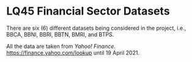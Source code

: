 # LQ45 Financial Sector Datasets

There are six (6) different datasets being considered in the project, i.e., BBCA, BBNI, BBRI, BBTN, BMRI, and BTPS.

All the data are taken from *Yahoo! Finance*. https://finance.yahoo.com/lookup until 19 April 2021.
